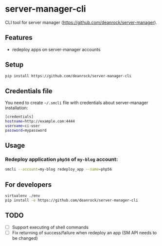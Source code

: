# server-manager-cli

CLI tool for server manager (https://github.com/deanrock/server-manager).

## Features

* redeploy apps on server-manager accounts

## Setup

```bash
pip install https://github.com/deanrock/server-manager-cli
```

## Credentials file

You need to create `~/.smcli` file with credentials about server-manager installation:
```bash
[credentials]
hostname=http://example.com:4444
username=ci-user
password=mypassword
```

## Usage

### Redeploy application `php56` of `my-blog` account:
```bash
smcli --account=my-blog redeploy_app --name=php56
```

## For developers

```bash
virtualenv ./env
pip install -e https://github.com/deanrock/server-manager-cli
```

## TODO

- [ ] Support executing of shell commands
- [ ] Fix returning of success/failure when redeploy an app (SM API needs to be changed)

